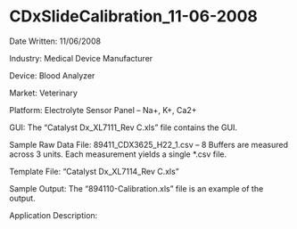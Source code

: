 # CDxSlideCalibration_11-06-2008

Date Written: 11/06/2008

Industry: Medical Device Manufacturer

Device: Blood Analyzer

Market: Veterinary

Platform: Electrolyte Sensor Panel – Na+, K+, Ca2+

GUI:
The “Catalyst Dx_XL7111_Rev C.xls” file contains the GUI.

Sample Raw Data File:
89411_CDX3625_H22_1.csv – 8 Buffers are measured across 3 units.  Each measurement yields a single *.csv file.

Template File:
“Catalyst Dx_XL7114_Rev C.xls”

Sample Output:
The “894110-Calibration.xls” file is an example of the output.

Application Description:
